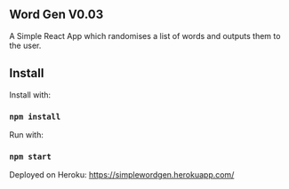 
## Word Gen V0.03
A Simple React App which randomises a list of words and outputs them to the user.

## Install

Install with:
### `npm install`

Run with:
### `npm start`

Deployed on Heroku:
https://simplewordgen.herokuapp.com/



